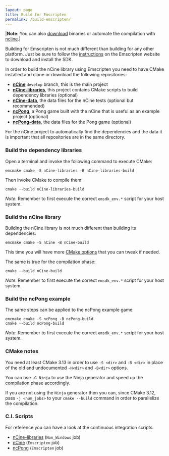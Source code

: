 ```yaml
---
layout: page
title: Build for Emscripten
permalink: /build-emscripten/
---
```


|**Note**: You can also [download](/download) binaries or automate the compilation with [ncline](https://github.com/nCine/ncline).|

Building for Emscripten is not much different than building for any other platform.
Just be sure to follow the [instructions](https://emscripten.org/docs/getting_started/downloads.html) on the Emscripten website to download and install the SDK.

In order to build the nCine library using Emscripten you need to have CMake installed and clone or download the following repositories:

- **[nCine](https://github.com/nCine/nCine/tree/develop)** `develop` branch, this is the main project
- **[nCine-libraries](https://github.com/nCine/nCine-libraries)**, this project contains CMake scripts to build dependency libraries (optional)
- **[nCine-data](https://github.com/nCine/nCine-data)**, the data files for the nCine tests (optional but recommended)
- **[ncPong](https://github.com/nCine/ncPong)**, a Pong game built with the nCine that is useful as an example project (optional)
- **[ncPong-data](https://github.com/nCine/ncPong-data)**, the data files for the Pong game (optional)

For the nCine project to automatically find the dependencies and the data it is important that all repositories are in the same directory.

### Build the dependency libraries
Open a terminal and invoke the following command to execute CMake:

    emcmake cmake -S nCine-libraries -B nCine-libraries-build

Then invoke CMake to compile them:

    cmake --build nCine-libraries-build

*Note*: Remember to first execute the correct `emsdk_env.*` script for your host system.

### Build the nCine library
Building the nCine library is not much different than building its dependencies:

    emcmake cmake -S nCine -B nCine-build

This time you will have more [CMake options](/cmake-options) that you can tweak if needed.

The same is true for the compilation phase:

    cmake --build nCine-build

*Note*: Remember to first execute the correct `emsdk_env.*` script for your host system.

### Build the ncPong example
The same steps can be applied to the ncPong example game:

    emcmake cmake -S ncPong -B ncPong-build
    cmake --build ncPong-build

*Note*: Remember to first execute the correct `emsdk_env.*` script for your host system.

### CMake notes
You need at least CMake 3.13 in order to use `-S <dir>` and `-B <dir>` in place of the old and undocumented `-H<dir>` and `-B<dir>` options.

You can use `-G Ninja` to use the Ninja generator and speed up the compilation phase accordingly.

If you are not using the `Ninja` generator then you can, since CMake 3.12, pass `-j <num_jobs>` to your `cmake --build` command in order to parallelize the compilation.

### C.I. Scripts

For reference you can have a look at the continuous integration scripts:
- [nCine-libraries](https://github.com/nCine/nCine-libraries/blob/master/azure-pipelines.yml) (`Non_Windows` job)
- [nCine](https://github.com/nCine/nCine/blob/master/azure-pipelines.yml) (`Emscripten` job)
- [ncPong](https://github.com/nCine/ncPong/blob/master/azure-pipelines.yml) (`Emscripten` job)
